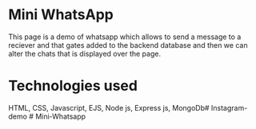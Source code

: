# Mini WhatsApp
This page is a demo of whatsapp which allows to send a message to a reciever and that gates added to the backend database and then we can alter the chats that is displayed over the page.
# Technologies used
HTML, CSS, Javascript, EJS, Node js, Express js, MongoDb#   I n s t a g r a m - d e m o  
 #   M i n i - W h a t s a p p  
 